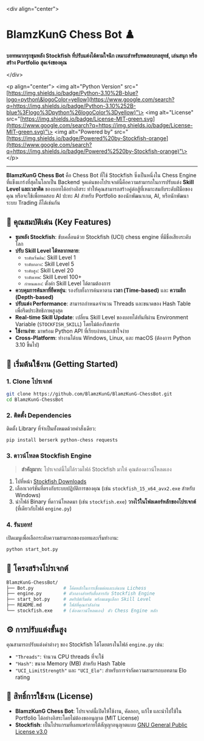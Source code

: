 \<div align="center"\>

# BlamzKunG Chess Bot ♟️

**บอทหมากรุกขุมพลัง Stockfish ที่ปรับแต่งได้ตามใจนึก เหมาะสำหรับทดสอบกลยุทธ์, เล่นสนุก หรือสร้าง Portfolio สุดเจ๋งของคุณ**

\</div\>

\<p align="center"\>
\<img alt="Python Version" src="[https://img.shields.io/badge/Python-3.10%2B-blue?logo=python\&logoColor=yellow](https://www.google.com/search?q=https://img.shields.io/badge/Python-3.10%252B-blue%3Flogo%3Dpython%26logoColor%3Dyellow)"\>
\<img alt="License" src="[https://img.shields.io/badge/License-MIT-green.svg](https://www.google.com/search?q=https://img.shields.io/badge/License-MIT-green.svg)"\>
\<img alt="Powered by" src="[https://img.shields.io/badge/Powered%20by-Stockfish-orange](https://www.google.com/search?q=https://img.shields.io/badge/Powered%2520by-Stockfish-orange)"\>
\</p\>

-----

**BlamzKunG Chess Bot** คือ Chess Bot ที่ใช้ Stockfish ซึ่งเป็นหนึ่งใน Chess Engine ที่แข็งแกร่งที่สุดในโลกเป็น Backend จุดเด่นของโปรเจกต์นี้คือความสามารถในการปรับแต่ง **Skill Level และเวลาคิด** ของบอทได้อย่างอิสระ ทำให้คุณสามารถสร้างคู่ต่อสู้ที่เหมาะสมกับระดับฝีมือของคุณ หรือจะใช้เพื่อทดสอบ AI ปะทะ AI สำหรับ Portfolio ของนักพัฒนาเกม, AI, หรือนักพัฒนาระบบ Trading ก็ได้เช่นกัน

## 🎯 คุณสมบัติเด่น (Key Features)

  - **ขุมพลัง Stockfish**: ขับเคลื่อนด้วย Stockfish (UCI) chess engine ที่มีชื่อเสียงระดับโลก
  - **ปรับ Skill Level ได้หลากหลาย**:
      - `ระดับเริ่มต้น`: Skill Level 1
      - `ระดับกลาง`: Skill Level 5
      - `ระดับสูง`: Skill Level 20
      - `ระดับเทพ`: Skill Level 100+
      - `กำหนดเอง`: ตั้งค่า Skill Level ได้ตามต้องการ
  - **ควบคุมการค้นหาที่ยืดหยุ่น**: รองรับทั้งการค้นหาตาม **เวลา (Time-based)** และ **ความลึก (Depth-based)**
  - **ปรับแต่ง Performance**: สามารถกำหนดจำนวน Threads และขนาดของ Hash Table เพื่อรีดประสิทธิภาพสูงสุด
  - **Real-time Skill Update**: เปลี่ยน Skill Level ของบอทได้ทันทีผ่าน Environment Variable (`STOCKFISH_SKILL`) โดยไม่ต้องรีสตาร์ท
  - **ใช้งานง่าย**: มาพร้อม Python API ที่เรียบง่ายและเข้าใจง่าย
  - **Cross-Platform**: ทำงานได้บน Windows, Linux, และ macOS (ต้องการ Python 3.10 ขึ้นไป)

## 🚀 เริ่มต้นใช้งาน (Getting Started)

### 1\. Clone โปรเจกต์

```bash
git clone https://github.com/BlamzKunG/BlamzKunG-ChessBot.git
cd BlamzKunG-ChessBot
```

### 2\. ติดตั้ง Dependencies

ติดตั้ง Library ที่จำเป็นทั้งหมดด้วยคำสั่งเดียว:

```bash
pip install berserk python-chess requests
```

### 3\. ดาวน์โหลด Stockfish Engine

> **สำคัญมาก:** โปรเจกต์นี้ไม่ได้รวมไฟล์ Stockfish มาให้ คุณต้องดาวน์โหลดเอง

1.  ไปที่หน้า [Stockfish Downloads](https://stockfishchess.org/download/)
2.  เลือกเวอร์ชันที่ตรงกับระบบปฏิบัติการของคุณ (เช่น `stockfish_15_x64_avx2.exe` สำหรับ Windows)
3.  นำไฟล์ Binary ที่ดาวน์โหลดมา (เช่น `stockfish.exe`) **วางไว้ในโฟลเดอร์หลักของโปรเจกต์** (ที่เดียวกับไฟล์ `engine.py`)

### 4\. รันบอท\!

เปิดเมนูเพื่อเลือกระดับความสามารถของบอทและเริ่มทำงาน:

```bash
python start_bot.py
```

## 📂 โครงสร้างโปรเจกต์

```bash
BlamzKunG-ChessBot/
├── Bot.py           # โค้ดหลักในการเชื่อมต่อและเล่นบน Lichess
├── engine.py        # ตัวกลางสำหรับสื่อสารกับ Stockfish Engine
├── start_bot.py     # สคริปต์เริ่มต้น พร้อมเมนูเลือก Skill Level
├── README.md        # ไฟล์ที่คุณกำลังอ่าน
└── stockfish.exe    # (ต้องดาวน์โหลดเอง) ตัว Chess Engine หลัก
```

## ⚙️ การปรับแต่งขั้นสูง

คุณสามารถปรับแต่งค่าต่างๆ ของ Stockfish ได้โดยตรงในไฟล์ `engine.py` เช่น:

  - `"Threads"`: จำนวน CPU threads ที่จะใช้
  - `"Hash"`: ขนาด Memory (MB) สำหรับ Hash Table
  - `"UCI_LimitStrength"` และ `"UCI_Elo"`: สำหรับการจำกัดความสามารถบอทตาม Elo rating

## 📝 สิทธิ์การใช้งาน (License)

  - **BlamzKunG Chess Bot**: โปรเจกต์นี้เปิดให้ใช้งาน, คัดลอก, แก้ไข และนำไปใช้ใน Portfolio ได้อย่างอิสระโดยไม่ต้องขออนุญาต (MIT License)
  - **Stockfish**: เป็นโปรแกรมที่เผยแพร่ภายใต้สัญญาอนุญาตแบบ [GNU General Public License v3.0](https://www.gnu.org/licenses/gpl-3.0.en.html)
